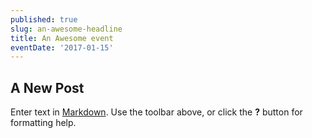 ```yaml
---
published: true
slug: an-awesome-headline
title: An Awesome event
eventDate: '2017-01-15'
---
```

## A New Post

Enter text in [Markdown](http://daringfireball.net/projects/markdown/). Use the toolbar above, or click the **?** button for formatting help.

